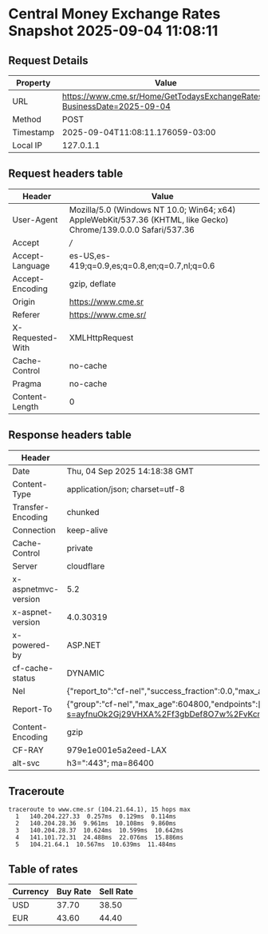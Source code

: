 # Central Money Exchange Rates Snapshot 2025-09-04 11:08:11
## Request Details

| Property | Value |
|----------|-------|
| URL | https://www.cme.sr/Home/GetTodaysExchangeRates/?BusinessDate=2025-09-04 |
| Method | POST |
| Timestamp | 2025-09-04T11:08:11.176059-03:00 |
| Local IP | 127.0.1.1 |
    
## Request headers table

| Header | Value |
|--------|-------|
| User-Agent | Mozilla/5.0 (Windows NT 10.0; Win64; x64) AppleWebKit/537.36 (KHTML, like Gecko) Chrome/139.0.0.0 Safari/537.36 |
| Accept | */* |
| Accept-Language | es-US,es-419;q=0.9,es;q=0.8,en;q=0.7,nl;q=0.6 |
| Accept-Encoding | gzip, deflate |
| Origin | https://www.cme.sr |
| Referer | https://www.cme.sr/ |
| X-Requested-With | XMLHttpRequest |
| Cache-Control | no-cache |
| Pragma | no-cache |
| Content-Length | 0 |

    
## Response headers table
| Header | Value |
|--------|-------|
| Date | Thu, 04 Sep 2025 14:18:38 GMT |
| Content-Type | application/json; charset=utf-8 |
| Transfer-Encoding | chunked |
| Connection | keep-alive |
| Cache-Control | private |
| Server | cloudflare |
| x-aspnetmvc-version | 5.2 |
| x-aspnet-version | 4.0.30319 |
| x-powered-by | ASP.NET |
| cf-cache-status | DYNAMIC |
| Nel | {"report_to":"cf-nel","success_fraction":0.0,"max_age":604800} |
| Report-To | {"group":"cf-nel","max_age":604800,"endpoints":[{"url":"https://a.nel.cloudflare.com/report/v4?s=ayfnuOk2Gj29VHXA%2Ff3gbDef8O7w%2FvKcm5tVF4LJaO1xdnWFn3ht3CDNwa4jmO4SxhpjF00jwrX0DK9KdyHW%2FHp1XdutAF2zm8M%3D"}]} |
| Content-Encoding | gzip |
| CF-RAY | 979e1e001e5a2eed-LAX |
| alt-svc | h3=":443"; ma=86400 |

## Traceroute 

```
traceroute to www.cme.sr (104.21.64.1), 15 hops max
  1   140.204.227.33  0.257ms  0.129ms  0.114ms 
  2   140.204.28.36  9.961ms  10.108ms  9.860ms 
  3   140.204.28.37  10.624ms  10.599ms  10.642ms 
  4   141.101.72.31  24.488ms  22.076ms  15.886ms 
  5   104.21.64.1  10.567ms  10.639ms  11.484ms 

```


## Table of rates

| Currency | Buy Rate | Sell Rate |
|----------|----------|-----------|
| USD | 37.70 | 38.50 |
| EUR | 43.60 | 44.40 |
